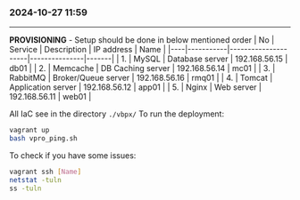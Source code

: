 ### 2024-10-27  11:59
---------------------

**PROVISIONING** - Setup should be done in below mentioned order
| No | Service   | Description         | IP address    | Name  |
|----|-----------|---------------------|---------------|-------|
| 1. | MySQL     | Database server     | 192.168.56.15 | db01  |
| 2. | Memcache  | DB Caching server   | 192.168.56.14 | mc01  |
| 3. | RabbitMQ  | Broker/Queue server | 192.168.56.16 | rmq01 |
| 4. | Tomcat    | Application server  | 192.168.56.12 | app01 |
| 5. | Nginx     | Web server          | 192.168.56.11 | web01 |

All IaC see in the directory `./vbpx/`
To run the deployment:
```bash
vagrant up
bash vpro_ping.sh
```
To check if you have some issues:
```bash
vagrant ssh [Name]
netstat -tuln
ss -tuln
```




